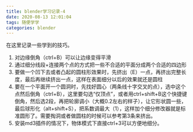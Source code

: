 ```yaml
---
title: blender学习记录-4
date: 2020-08-13 12:01:04
tags: 随便学学
categories: blender
---
```

在这里记录一些学到的技巧。

<!--more-->

1. 对边缘倒角（ctrl+B）可以让边缘变得平滑
2. 通过细分线段+连接两个点的方式把一些不合适的平面分成两个合适的四边形
3. 要做一个凹下去或者凸起的圆柱形效果时，先挤出（E）一点，再挤出完整长度，最后再继续挤出一点，这样在表面细分以后的效果就还是圆柱
4. 要在一个平面开一个圆洞时，先找好圆心（两条线十字交叉的点），选中这个点然后倒角（ctrl+B），这里要勾选“仅顶点”，或者用ctrl+shift+B这个快捷键倒角，然后选2段，再把轮廓调小（大概0.2左右的样子），让它形状圆一些，最后球形化（alt+shift+S），把系数调最大（1），这样加个细分修改器就是标准圆形了。需要掏洞或者做圆柱的时候可以参考第3条来挤出。
5. 安装md3插件的情况下，物体模式下直接ctrl+3可以方便地细分。